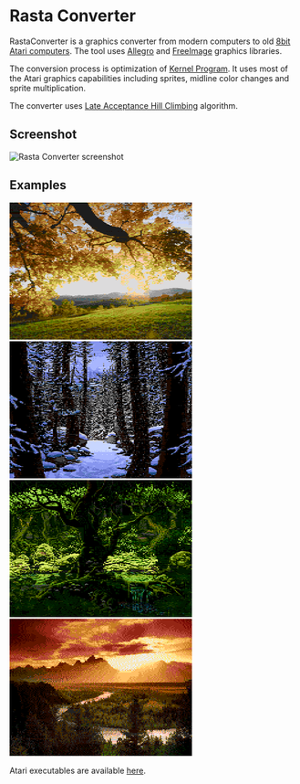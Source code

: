 Rasta Converter
===============

RastaConverter is a graphics converter from modern computers to old [8bit Atari computers](http://en.wikipedia.org/wiki/Atari_8-bit_family).
The tool uses [Allegro](http://alleg.sourceforge.net/) and [FreeImage](http://freeimage.sourceforge.net/) graphics libraries.

The conversion process is optimization of [Kernel Program](www.atariarchives.org/dere/chapt05.php#H5_7).
It uses most of the Atari graphics capabilities including sprites, midline color changes and sprite multiplication. 

The converter uses [Late Acceptance Hill Climbing](http://www.cs.nott.ac.uk/~yxb/LAHC/) algorithm.

Screenshot
----------
![Rasta Converter screenshot](https://github.com/ilmenit/RastaConverter/raw/master/examples/screenshot.png "Rasta Converter screenshot")

Examples
--------
![Example1](http://github.com/ilmenit/RastaConverter/raw/master/examples/ilmenit-autumn-new-output.png)
![Example2](http://github.com/ilmenit/RastaConverter/raw/master/examples/ilmenit-snow_woods.xex-output.png)
![Example3](http://github.com/ilmenit/RastaConverter/raw/master/examples/ilmenit-fairey_wood.xex-output.png)
![Example4](http://github.com/ilmenit/RastaConverter/raw/master/examples/ilmenit-landscape.xex-output.png)

Atari executables are available [here](http://github.com/ilmenit/RastaConverter/raw/master/examples/atari-executables.zip).

